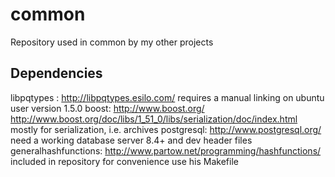 common
======

Repository used in common by my other projects

Dependencies
------------
libpqtypes : 
	http://libpqtypes.esilo.com/
	requires a manual linking on ubuntu
	user version 1.5.0
boost: 
	http://www.boost.org/
	http://www.boost.org/doc/libs/1_51_0/libs/serialization/doc/index.html
	mostly for serialization, i.e. archives
postgresql:
	http://www.postgresql.org/
	need a working database server 8.4+ and dev header files
generalhashfunctions: 
	http://www.partow.net/programming/hashfunctions/	
	included in repository for convenience
	use his Makefile


